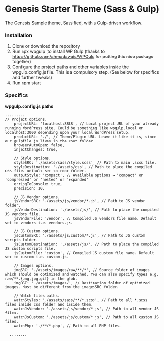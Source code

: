 # Genesis Starter Theme (Sass & Gulp)
The Genesis Sample theme, Sassified, with a Gulp-driven workflow. 

### Installation
1. Clone or download the repository
2. Run npx wpgulp (to install WP Gulp (thanks to https://github.com/ahmadawais/WPGulp for putting this nice package together)
3. Configure the project paths and other variables inside the wpgulp.config.js file. This is a compulsory step. (See below for specifics and further tweaks)
4. Run npm start


### Specifics
**wpgulp.config.js paths**

```
.........
// Project options.
	projectURL: 'localhost:8888', // Local project URL of your already running WordPress site. Could be something like wpgulp.local or localhost:3000 depending upon your local WordPress setup.
	productURL: './', // Theme/Plugin URL. Leave it like it is, since our gulpfile.js lives in the root folder.
	browserAutoOpen: false,
	injectChanges: true,

	// Style options.
	styleSRC: './assets/sass/style.scss', // Path to main .scss file.
	styleDestination: './assets/css', // Path to place the compiled CSS file. Default set to root folder.
	outputStyle: 'compact', // Available options → 'compact' or 'compressed' or 'nested' or 'expanded'
	errLogToConsole: true,
	precision: 10,

	// JS Vendor options.
	jsVendorSRC: './assets/js/vendor/*.js', // Path to JS vendor folder.
	jsVendorDestination: './assets/js/', // Path to place the compiled JS vendors file.
	jsVendorFile: 'vendor', // Compiled JS vendors file name. Default set to vendors i.e. vendors.js.

	// JS Custom options.
	jsCustomSRC: './assets/js/custom/*.js', // Path to JS custom scripts folder.
	jsCustomDestination: './assets/js/', // Path to place the compiled JS custom scripts file.
	jsCustomFile: 'custom', // Compiled JS custom file name. Default set to custom i.e. custom.js.

	// Images options.
	imgSRC: './assets/images/raw/**/*', // Source folder of images which should be optimized and watched. You can also specify types e.g. raw/**.{png,jpg,gif} in the glob.
	imgDST: './assets/images/', // Destination folder of optimized images. Must be different from the imagesSRC folder.

	// Watch files paths.
	watchStyles: './assets/sass/**/*.scss', // Path to all *.scss files inside css folder and inside them.
	watchJsVendor: './assets/js/vendor/*.js', // Path to all vendor JS files.
	watchJsCustom: './assets/js/custom/*.js', // Path to all custom JS files.
	watchPhp: './**/*.php', // Path to all PHP files.
  
  ........
  ```
  
